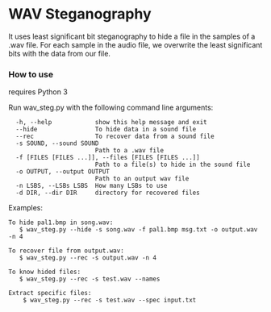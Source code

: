 # WAV Steganography
It uses least significant bit steganography to hide a file in the samples of a .wav file.
For each sample in the audio file, we overwrite the least significant bits with the data from
our file.

### How to use
requires Python 3

Run wav_steg.py with the following command line arguments:

      -h, --help            show this help message and exit
      --hide                To hide data in a sound file
      --rec                 To recover data from a sound file
      -s SOUND, --sound SOUND
                            Path to a .wav file
      -f [FILES [FILES ...]], --files [FILES [FILES ...]]
                            Path to a file(s) to hide in the sound file
      -o OUTPUT, --output OUTPUT
                            Path to an output wav file
      -n LSBS, --LSBs LSBS  How many LSBs to use
      -d DIR, --dir DIR     directory for recovered files


Examples:

    To hide pal1.bmp in song.wav:
       $ wav_steg.py --hide -s song.wav -f pal1.bmp msg.txt -o output.wav -n 4

    To recover file from output.wav:
       $ wav_steg.py --rec -s output.wav -n 4

    To know hided files:
       $ wav_steg.py --rec -s test.wav --names

    Extract specific files:
        $ wav_steg.py --rec -s test.wav --spec input.txt
